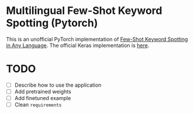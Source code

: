 # Multilingual Few-Shot Keyword Spotting (Pytorch)

This is an unofficial PyTorch implementation of [Few-Shot Keyword Spotting in Any Language](https://www.isca-speech.org/archive/pdfs/interspeech_2021/mazumder21_interspeech.pdf). The official Keras implementation is [here](https://github.com/harvard-edge/multilingual_kws).

# TODO
- [ ] Describe how to use the application
- [ ] Add pretrained weights
- [ ] Add finetuned example
- [ ] Clean ```requirements```